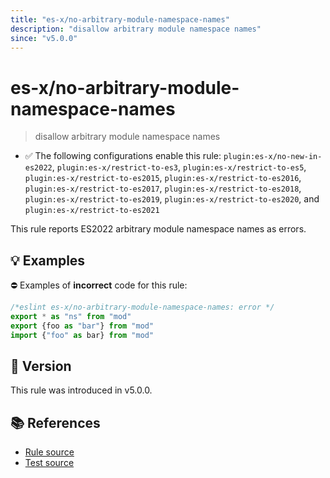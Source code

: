 ```yaml
---
title: "es-x/no-arbitrary-module-namespace-names"
description: "disallow arbitrary module namespace names"
since: "v5.0.0"
---
```


# es-x/no-arbitrary-module-namespace-names
> disallow arbitrary module namespace names

- ✅ The following configurations enable this rule: `plugin:es-x/no-new-in-es2022`, `plugin:es-x/restrict-to-es3`, `plugin:es-x/restrict-to-es5`, `plugin:es-x/restrict-to-es2015`, `plugin:es-x/restrict-to-es2016`, `plugin:es-x/restrict-to-es2017`, `plugin:es-x/restrict-to-es2018`, `plugin:es-x/restrict-to-es2019`, `plugin:es-x/restrict-to-es2020`, and `plugin:es-x/restrict-to-es2021`

This rule reports ES2022 arbitrary module namespace names as errors.

## 💡 Examples

⛔ Examples of **incorrect** code for this rule:

<eslint-playground type="bad">

```js
/*eslint es-x/no-arbitrary-module-namespace-names: error */
export * as "ns" from "mod"
export {foo as "bar"} from "mod"
import {"foo" as bar} from "mod"
```

</eslint-playground>

## 🚀 Version

This rule was introduced in v5.0.0.

## 📚 References

- [Rule source](https://github.com/ota-meshi/eslint-plugin-es-x/blob/master/lib/rules/no-arbitrary-module-namespace-names.js)
- [Test source](https://github.com/ota-meshi/eslint-plugin-es-x/blob/master/tests/lib/rules/no-arbitrary-module-namespace-names.js)
